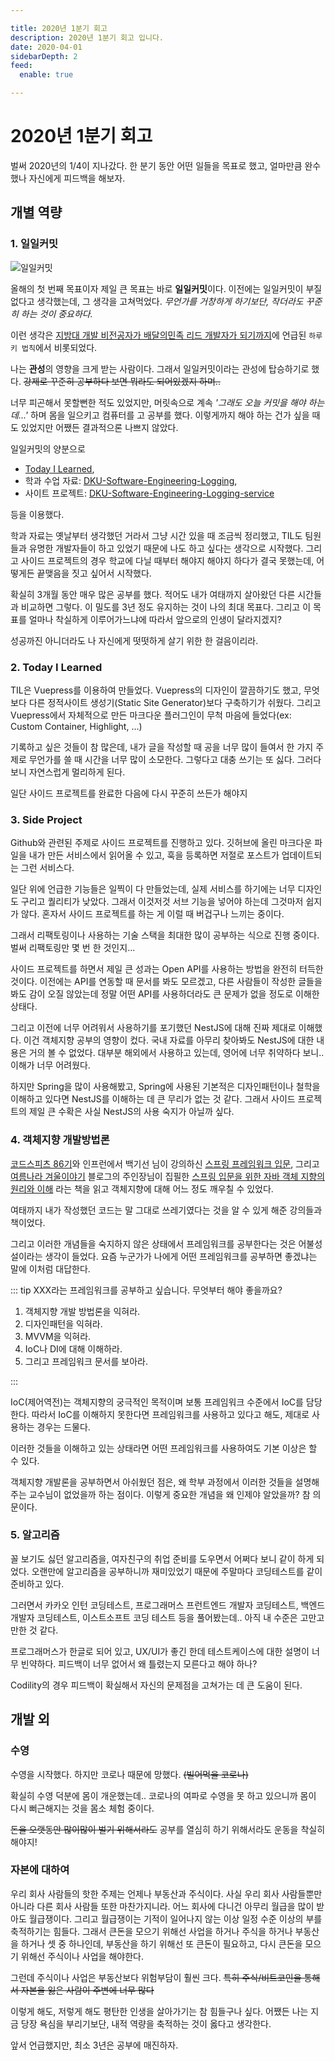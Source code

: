 ```yaml
---

title: 2020년 1분기 회고
description: 2020년 1분기 회고 입니다.
date: 2020-04-01
sidebarDepth: 2
feed:
  enable: true

---
```


# 2020년 1분기 회고

벌써 2020년의 1/4이 지나갔다.
한 분기 동안 어떤 일들을 목표로 했고, 얼마만큼 완수했나 자신에게 피드백을 해보자.

## 개별 역량 

### 1. 일일커밋

![일일커밋](https://user-images.githubusercontent.com/18749057/80858428-2ca0b700-8c94-11ea-8478-a0b8c665243d.png)

올해의 첫 번째 목표이자 제일 큰 목표는 바로 **일일커밋**이다.
이전에는 일일커밋이 부질없다고 생각했는데, 그 생각을 고쳐먹었다.
_무언가를 거창하게 하기보단, 작더라도 꾸준히 하는 것이 중요하다._

이런 생각은 [지방대 개발 비전공자가 배달의민족 리드 개발자가 되기까지](https://www.youtube.com/watch?v=V9AGvwPmnZU)에 언급된 `하루키 법칙`에서 비롯되었다.

나는 **관성**의 영향을 크게 받는 사람이다.
그래서 일일커밋이라는 관성에 탑승하기로 했다.
~~강제로 꾸준히 공부하다 보면 뭐라도 되어있겠지 하며..~~

너무 피곤해서 못할뻔한 적도 있었지만, 머릿속으로 계속 _'그래도 오늘 커밋을 해야 하는데...'_ 하며 몸을 일으키고 컴퓨터를 고 공부를 했다.
이렇게까지 해야 하는 건가 싶을 때도 있었지만 어쨌든 결과적으론 나쁘지 않았다.

일일커밋의 양분으로
- [Today I Learned](https://junilhwang.github.io/TIL/),
- 학과 수업 자료: [DKU-Software-Engineering-Logging](https://github.com/JunilHwang/DKU-Software-Engineering-Logging),
- 사이트 프로젝트: [DKU-Software-Engineering-Logging-service](https://github.com/JunilHwang/DKU-Software-Engineering-Logging-service)

등을 이용했다.

학과 자료는 옛날부터 생각했던 거라서 그냥 시간 있을 때 조금씩 정리했고, TIL도 팀원들과 유명한 개발자들이 하고 있었기 때문에 나도 하고 싶다는 생각으로 시작했다.
그리고 사이드 프로젝트의 경우 학교에 다닐 때부터 해야지 해야지 하다가 결국 못했는데,
어떻게든 끝맺음을 짓고 싶어서 시작했다.

확실히 3개월 동안 매우 많은 공부를 했다.
적어도 내가 여태까지 살아왔던 다른 시간들과 비교하면 그렇다.
이 밀도를 3년 정도 유지하는 것이 나의 최대 목표다.
그리고 이 목표를 얼마나 착실하게 이루어가느냐에 따라서 앞으로의 인생이 달라지겠지?

성공까진 아니더라도 나 자신에게 떳떳하게 살기 위한 한 걸음이리라.

### 2. Today I Learned

TIL은 Vuepress를 이용하여 만들었다.
Vuepress의 디자인이 깔끔하기도 했고, 무엇보다 다른 정적사이트 생성기(Static Site Generator)보다 구축하기가 쉬웠다.
그리고 Vuepress에서 자체적으로 만든 마크다운 플러그인이 무척 마음에 들었다(ex: Custom Container, Highlight, ...)

기록하고 싶은 것들이 참 많은데, 내가 글을 작성할 때 공을 너무 많이 들여서 한 가지 주제로 무언가를 쓸 때 시간을 너무 많이 소모한다.
그렇다고 대충 쓰기는 또 싫다. 그러다 보니 자연스럽게 멀리하게 된다.

일단 사이드 프로젝트를 완료한 다음에 다시 꾸준히 쓰든가 해야지

### 3. Side Project

Github와 관련된 주제로 사이드 프로젝트를 진행하고 있다.
깃허브에 올린 마크다운 파일을 내가 만든 서비스에서 읽어올 수 있고, 훅을 등록하면 저절로 포스트가 업데이트되는 그런 서비스다.

일단 위에 언급한 기능들은 일찍이 다 만들었는데, 실제 서비스를 하기에는 너무 디자인도 구리고 퀄리티가 낮았다.
그래서 이것저것 서브 기능을 넣어야 하는데 그것마저 쉽지가 않다.
혼자서 사이드 프로젝트를 하는 게 이럴 때 버겁구나 느끼는 중이다.

그래서 리팩토링이나 사용하는 기술 스택을 최대한 많이 공부하는 식으로 진행 중이다.
벌써 리팩토링만 몇 번 한 것인지...

사이드 프로젝트를 하면서 제일 큰 성과는 Open API를 사용하는 방법을 완전히 터득한 것이다.
이전에는 API를 연동할 때 문서를 봐도 모르겠고,
다른 사람들이 작성한 글들을 봐도 감이 오질 않았는데 정말 어떤 API를 사용하더라도 큰 문제가 없을 정도로 이해한 상태다.

그리고 이전에 너무 어려워서 사용하기를 포기했던 NestJS에 대해 진짜 제대로 이해했다. 이건 객체지향 공부의 영향이 컸다.
국내 자료를 아무리 찾아봐도 NestJS에 대한 내용은 거의 볼 수 없었다. 대부분 해외에서 사용하고 있는데, 영어에 너무 취약하다 보니.. 이해가 너무 어려웠다.

하지만 Spring을 많이 사용해봤고, Spring에 사용된 기본적은 디자인패턴이나 철학을 이해하고 있다면 NestJS를 이해하는 데 큰 무리가 없는 것 같다.
그래서 사이드 프로젝트의 제일 큰 수확은 사실 NestJS의 사용 숙지가 아닐까 싶다.

### 4. 객체지향 개발방법론

[코드스피츠 86기](https://junilhwang.github.io/TIL/CodeSpitz/Object-Oriented-Javascript/01-Intro/)와
인프런에서 백기선 님이 강의하신 [스프링 프레임워크 입문](https://www.inflearn.com/course/spring#curriculum),
그리고 [여름나라 겨울이야기](https://expert0226.tistory.com/category/%EA%B0%95%EC%A2%8C/Spring%203.0) 블로그의 주인장님이 집필한
[스프링 입문을 위한 자바 객체 지향의 원리와 이해](https://wikibook.co.kr/java-oop-for-spring/) 라는 책을 읽고 객체지향에 대해 어느 정도 깨우칠 수 있었다.

여태까지 내가 작성했던 코드는 말 그대로 쓰레기였다는 것을 알 수 있게 해준 강의들과 책이었다.

그리고 이러한 개념들을 숙지하지 않은 상태에서 프레임워크를 공부한다는 것은 어불성설이라는 생각이 들었다.
요즘 누군가가 나에게 어떤 프레임워크를 공부하면 좋겠냐는 말에 이처럼 대답한다.

::: tip XXX라는 프레임워크를 공부하고 싶습니다. 무엇부터 해야 좋을까요?

1. 객체지향 개발 방법론을 익혀라.
2. 디자인패턴을 익혀라.
3. MVVM을 익혀라.
4. IoC나 DI에 대해 이해하라.
5. 그리고 프레임워크 문서를 보아라.

::: 

IoC(제어역전)는 객체지향의 궁극적인 목적이며 보통 프레임워크 수준에서 IoC를 담당한다.
따라서 IoC를 이해하지 못한다면 프레임워크를 사용하고 있다고 해도, 제대로 사용하는 경우는 드물다.

이러한 것들을 이해하고 있는 상태라면 어떤 프레임워크를 사용하여도 기본 이상은 할 수 있다.

객체지향 개발론을 공부하면서 아쉬웠던 점은, 왜 학부 과정에서 이러한 것들을 설명해주는 교수님이 없었을까 하는 점이다.
이렇게 중요한 개념을 왜 인제야 알았을까? 참 의문이다.

### 5. 알고리즘

꼴 보기도 싫던 알고리즘을, 여자친구의 취업 준비를 도우면서 어쩌다 보니 같이 하게 되었다.
오랜만에 알고리즘을 공부하니까 재미있었기 때문에 주말마다 코딩테스트를 같이 준비하고 있다.

그러면서 카카오 인턴 코딩테스트, 프로그래머스 프런트엔드 개발자 코딩테스트, 백엔드 개발자 코딩테스트, 이스트소프트 코딩 테스트 등을 풀어봤는데..
아직 내 수준은 고만고만한 것 같다.

프로그래머스가 한글로 되어 있고, UX/UI가 좋긴 한데 테스트케이스에 대한 설명이 너무 빈약하다. 피드백이 너무 없어서 왜 틀렸는지 모른다고 해야 하나?

Codility의 경우 피드백이 확실해서 자신의 문제점을 고쳐가는 데 큰 도움이 된다.

## 개발 외

### 수영

수영을 시작했다. 하지만 코로나 때문에 망했다. ~~(빌어먹을 코로나)~~

확실히 수영 덕분에 몸이 개운했는데.. 코로나의 여파로 수영을 못 하고 있으니까 몸이 다시 뻐근해지는 것을 몸소 체험 중이다.

~~돈을 오랫동안 많이많이 벌기 위해서라도~~ 공부를 열심히 하기 위해서라도 운동을 착실히 해야지!

### 자본에 대하여

우리 회사 사람들의 핫한 주제는 언제나 부동산과 주식이다. 사실 우리 회사 사람들뿐만 아니라 다른 회사 사람들 또한 마찬가지니라.
어느 회사에 다니건 아무리 월급을 많이 받아도 월급쟁이다. 그리고 월급쟁이는 기적이 일어나지 않는 이상 일정 수준 이상의 부를 축적하기는 힘들다.
그래서 큰돈을 모으기 위해선 사업을 하거나 주식을 하거나 부동산을 하거나 셋 중 하나인데, 부동산을 하기 위해선 또 큰돈이 필요하고,
다시 큰돈을 모으기 위해선 주식이나 사업을 해야한다.

그런데 주식이나 사업은 부동산보다 위험부담이 훨씬 크다. ~~특히 주식/비트코인을 통해서 자본을 잃은 사람이 주변에 너무 많다~~

이렇게 해도, 저렇게 해도 평탄한 인생을 살아가기는 참 힘들구나 싶다.
어쨌든 나는 지금 당장 욕심을 부리기보단, 내적 역량을 축적하는 것이 옳다고 생각한다.

앞서 언급했지만, 최소 3년은 공부에 매진하자. 